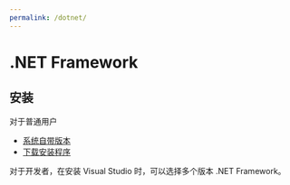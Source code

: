 ```yaml
---
permalink: /dotnet/
---
```


# .NET Framework

## 安装

对于普通用户

- [系统自带版本](https://msdn.microsoft.com/en-us/library/bb822049.aspx)
- [下载安装程序](https://www.microsoft.com/net/download/framework)

对于开发者，在安装 Visual Studio 时，可以选择多个版本 .NET Framework。
